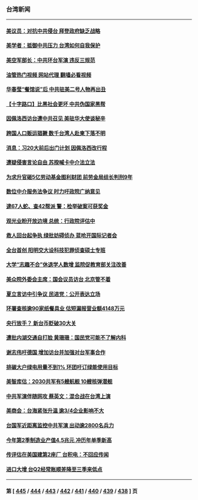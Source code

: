 ### 台湾新闻
---
#### [美议员：对抗中共侵台 拜登政府缺乏战略](../../pages/ncid1349361/n13806399.md?08201245) 
#### [美学者：抵御中共压力 台湾如何自我保护](../../pages/ncid1349361/n13806267.md?08201245) 
#### [美空军部长：中共环台军演 违反三规范](../../pages/ncid1349361/n13806291.md?08201245) 
#### [油管热门视频 网站代理 翻墙必看视频](http://209.222.30.114:81/youtube.html?08201245)
#### [华春莹“餐馆说”后 中共驻美二号人物再出丑](../../pages/ncid1349361/n13806258.md?08201245) 
#### [【十字路口】比黑社会更坏 中共伪国家黑帮](../../pages/ncid1349361/n13806056.md?08201245) 
#### [因佩洛西访台遭中共召见 美驻华大使谈秘辛](../../pages/ncid1349361/n13806176.md?08201245) 
#### [跨国人口贩运猖獗 数千台湾人赴柬下落不明](../../pages/ncid1349361/n13806188.md?08201245) 
#### [消息：习20大前后出门计划 因佩洛西改行程](../../pages/ncid1349361/n13806160.md?08201245) 
#### [遭疑侵害言论自由 苏揆喊卡中介法立法](../../pages/ncid1349361/n13806108.md?08201245) 
#### [为求升官砸5亿劳动基金图利财团 前劳金局组长判刑9年](../../pages/ncid1349361/n13806107.md?08201245) 
#### [数位中介服务法争议 时力吁政院广纳意见](../../pages/ncid1349361/n13806106.md?08201245) 
#### [逮67人蛇、查42帮派 警：检举破案可获奖金](../../pages/ncid1349361/n13806099.md?08201245) 
#### [观光业盼开放边境 总统：行政院评估中](../../pages/ncid1349361/n13806098.md?08201245) 
#### [救人回台起争执 绿批妨碍侦办 蓝呛开国际记者会](../../pages/ncid1349361/n13806095.md?08201245) 
#### [全台首创 阳明交大设科技犯罪侦查硕士专班](../../pages/ncid1349361/n13806094.md?08201245) 
#### [大学“志趣不合”休退学人数增 监院促教育部关注改善](../../pages/ncid1349361/n13806093.md?08201245) 
#### [美众院外委会主席：国会议员访台 北京管不着](../../pages/ncid1349361/n13806000.md?08201245) 
#### [夏立言访中引争议 民进党：公开表达立场](../../pages/ncid1349361/n13806011.md?08201245) 
#### [环署查核逾90家纸餐具业 估短漏报营业额4148万元](../../pages/ncid1349361/n13806020.md?08201245) 
#### [央行放手？ 新台币贬破30大关](../../pages/ncid1349361/n13806028.md?08201245) 
#### [遭批内湖交通自打脸 黄珊珊：国民党可能不了解内科](../../pages/ncid1349361/n13806008.md?08201245) 
#### [谢志伟吁德国 增加访台并加强对台军事合作](../../pages/ncid1349361/n13805984.md?08201245) 
#### [排碳大户绿电用量不到1% 环团吁订绿能使用目标](../../pages/ncid1349361/n13805982.md?08201245) 
#### [美智库估：2030共军有5艘航舰 10艘核弹潜舰](../../pages/ncid1349361/n13805971.md?08201245) 
#### [中共军演伴随网攻 蔡英文：混合战在台湾上演](../../pages/ncid1349361/n13806002.md?08201245) 
#### [美商会：台海紧张升温 逾3/4企业影响不大](../../pages/ncid1349361/n13805936.md?08201245) 
#### [台国军近距离监控中共军演 出动逾2800名兵力](../../pages/ncid1349361/n13805973.md?08201245) 
#### [今年第2季制造业产值4.5兆元 冲历年单季新高](../../pages/ncid1349361/n13806029.md?08201245) 
#### [传评估在美国建第2座厂 台积电：不回应传闻](../../pages/ncid1349361/n13806031.md?08201245) 
#### [进口大增 台Q2经常账顺差降至三季来低点](../../pages/ncid1349361/n13806024.md?08201245) 

---
#### 第 [ [445](./445.md?08201245) / [444](./444.md?08201245) / [443](./443.md?08201245) / [442](./442.md?08201245) / [441](./441.md?08201245) / [440](./440.md?08201245) / [439](./439.md?08201245) / [438](./438.md?08201245) ] 页
